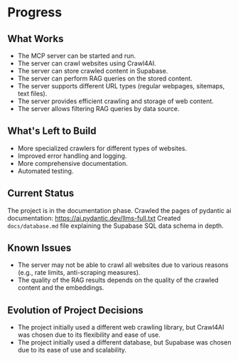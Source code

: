 # Progress

## What Works

*   The MCP server can be started and run.
*   The server can crawl websites using Crawl4AI.
*   The server can store crawled content in Supabase.
*   The server can perform RAG queries on the stored content.
*   The server supports different URL types (regular webpages, sitemaps, text files).
*   The server provides efficient crawling and storage of web content.
*   The server allows filtering RAG queries by data source.

## What's Left to Build

*   More specialized crawlers for different types of websites.
*   Improved error handling and logging.
*   More comprehensive documentation.
*   Automated testing.

## Current Status

The project is in the documentation phase.
Crawled the pages of pydantic ai documentation: https://ai.pydantic.dev/llms-full.txt
Created `docs/database.md` file explaining the Supabase SQL data schema in depth.

## Known Issues

*   The server may not be able to crawl all websites due to various reasons (e.g., rate limits, anti-scraping measures).
*   The quality of the RAG results depends on the quality of the crawled content and the embeddings.

## Evolution of Project Decisions

*   The project initially used a different web crawling library, but Crawl4AI was chosen due to its flexibility and ease of use.
*   The project initially used a different database, but Supabase was chosen due to its ease of use and scalability.
